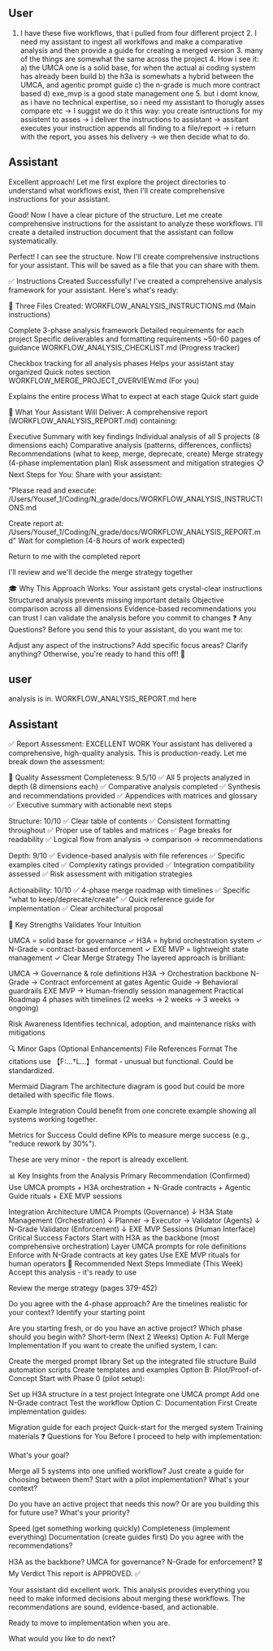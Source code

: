 ## User
1. I have these five workflows, that i pulled from four different project 2. I need my assistant to ingest all worklfows and make a comparative analysis and then provide a guide for creating a merged version 3. many of the things are somewhat the same across the project 4. How i see it: a) the UMCA one is a solid base, for when the actual ai coding system has already been build b) the h3a is somewhats a hybrid between the UMCA, and agentic prompt guide c) the n-grade is much more contract based d) exe_mvp is a good state management one 5. but i domt know, as i have no technical expertise, so i need my assistant to thorugly asses compare etc -> I suggst we do it this way: you create isntructions for my assistent to asses -> i deliver the instructions to assistant -> assitant executes your instruction appends all finding to a file/report -> i return with the report, you asses his delivery -> we then decide what to do. 

## Assistant
Excellent approach! Let me first explore the project directories to understand what workflows exist, then I'll create comprehensive instructions for your assistant.


Good! Now I have a clear picture of the structure. Let me create comprehensive instructions for the assistant to analyze these workflows. I'll create a detailed instruction document that the assistant can follow systematically.

Perfect! I can see the structure. Now I'll create comprehensive instructions for your assistant. This will be saved as a file that you can share with them.

✅ Instructions Created Successfully!
I've created a comprehensive analysis framework for your assistant. Here's what's ready:

📄 Three Files Created:
WORKFLOW_ANALYSIS_INSTRUCTIONS.md (Main instructions)

Complete 3-phase analysis framework
Detailed requirements for each project
Specific deliverables and formatting requirements
~50-60 pages of guidance
WORKFLOW_ANALYSIS_CHECKLIST.md (Progress tracker)

Checkbox tracking for all analysis phases
Helps your assistant stay organized
Quick notes section
WORKFLOW_MERGE_PROJECT_OVERVIEW.md (For you)

Explains the entire process
What to expect at each stage
Quick start guide

🎯 What Your Assistant Will Deliver:
A comprehensive report (WORKFLOW_ANALYSIS_REPORT.md) containing:

Executive Summary with key findings
Individual analysis of all 5 projects (8 dimensions each)
Comparative analysis (patterns, differences, conflicts)
Recommendations (what to keep, merge, deprecate, create)
Merge strategy (4-phase implementation plan)
Risk assessment and mitigation strategies
📋 Next Steps for You:
Share with your assistant:

"Please read and execute: 
/Users/Yousef_1/Coding/N_grade/docs/WORKFLOW_ANALYSIS_INSTRUCTIONS.md

Create report at:
/Users/Yousef_1/Coding/N_grade/docs/WORKFLOW_ANALYSIS_REPORT.md"
Wait for completion (4-8 hours of work expected)

Return to me with the completed report

I'll review and we'll decide the merge strategy together

🎓 Why This Approach Works:
Your assistant gets crystal-clear instructions
Structured analysis prevents missing important details
Objective comparison across all dimensions
Evidence-based recommendations you can trust
I can validate the analysis before you commit to changes
❓ Any Questions?
Before you send this to your assistant, do you want me to:

Adjust any aspect of the instructions?
Add specific focus areas?
Clarify anything?
Otherwise, you're ready to hand this off! 🚀

## user
analysis is in. WORKFLOW_ANALYSIS_REPORT.md here

## Assistant
✅ Report Assessment: EXCELLENT WORK
Your assistant has delivered a comprehensive, high-quality analysis. This is production-ready. Let me break down the assessment:

🎯 Quality Assessment
Completeness: 9.5/10
✅ All 5 projects analyzed in depth (8 dimensions each)
✅ Comparative analysis completed
✅ Synthesis and recommendations provided
✅ Appendices with matrices and glossary
✅ Executive summary with actionable next steps

Structure: 10/10
✅ Clear table of contents
✅ Consistent formatting throughout
✅ Proper use of tables and matrices
✅ Page breaks for readability
✅ Logical flow from analysis → comparison → recommendations

Depth: 9/10
✅ Evidence-based analysis with file references
✅ Specific examples cited
✅ Complexity ratings provided
✅ Integration compatibility assessed
✅ Risk assessment with mitigation strategies

Actionability: 10/10
✅ 4-phase merge roadmap with timelines
✅ Specific "what to keep/deprecate/create"
✅ Quick reference guide for implementation
✅ Clear architectural proposal

🎁 Key Strengths
Validates Your Intuition

UMCA = solid base for governance ✓
H3A = hybrid orchestration system ✓
N-Grade = contract-based enforcement ✓
EXE MVP = lightweight state management ✓
Clear Merge Strategy
The layered approach is brilliant:

UMCA → Governance & role definitions
H3A → Orchestration backbone
N-Grade → Contract enforcement at gates
Agentic Guide → Behavioral guardrails
EXE MVP → Human-friendly session management
Practical Roadmap
4 phases with timelines (2 weeks → 2 weeks → 3 weeks → ongoing)

Risk Awareness
Identifies technical, adoption, and maintenance risks with mitigations

🔍 Minor Gaps (Optional Enhancements)
File References Format
The citations use 【F:...†L...】 format - unusual but functional. Could be standardized.

Mermaid Diagram
The architecture diagram is good but could be more detailed with specific file flows.

Example Integration
Could benefit from one concrete example showing all systems working together.

Metrics for Success
Could define KPIs to measure merge success (e.g., "reduce rework by 30%").

These are very minor - the report is already excellent.

📊 Key Insights from the Analysis
Primary Recommendation (Confirmed)
Use UMCA prompts + H3A orchestration + N-Grade contracts + Agentic Guide rituals + EXE MVP sessions

Integration Architecture
UMCA Prompts (Governance)
    ↓
H3A State Management (Orchestration)
    ↓
Planner → Executor → Validator (Agents)
    ↓
N-Grade Validator (Enforcement)
    ↓
EXE MVP Sessions (Human Interface)
Critical Success Factors
Start with H3A as the backbone (most comprehensive orchestration)
Layer UMCA prompts for role definitions
Enforce with N-Grade contracts at key gates
Use EXE MVP rituals for human operators
🚀 Recommended Next Steps
Immediate (This Week)
Accept this analysis - it's ready to use

Review the merge strategy (pages 379-452)

Do you agree with the 4-phase approach?
Are the timelines realistic for your context?
Identify your starting point

Are you starting fresh, or do you have an active project?
Which phase should you begin with?
Short-term (Next 2 Weeks)
Option A: Full Merge Implementation
If you want to create the unified system, I can:

Create the merged prompt library
Set up the integrated file structure
Build automation scripts
Create templates and examples
Option B: Pilot/Proof-of-Concept
Start with Phase 0 (pilot setup):

Set up H3A structure in a test project
Integrate one UMCA prompt
Add one N-Grade contract
Test the workflow
Option C: Documentation First
Create implementation guides:

Migration guide for each project
Quick-start for the merged system
Training materials
❓ Questions for You
Before I proceed to help with implementation:

What's your goal?

Merge all 5 systems into one unified workflow?
Just create a guide for choosing between them?
Start with a pilot implementation?
What's your context?

Do you have an active project that needs this now?
Or are you building this for future use?
What's your priority?

Speed (get something working quickly)
Completeness (implement everything)
Documentation (create guides first)
Do you agree with the recommendations?

H3A as the backbone?
UMCA for governance?
N-Grade for enforcement?
🎖️ My Verdict
This report is APPROVED. ✅

Your assistant did excellent work. This analysis provides everything you need to make informed decisions about merging these workflows. The recommendations are sound, evidence-based, and actionable.

Ready to move to implementation when you are.

What would you like to do next?